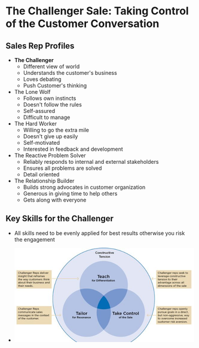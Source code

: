 # The Challenger Sale: Taking Control of the Customer Conversation

## Sales Rep Profiles

- **The Challenger**
  - Different view of world
  - Understands the customer's business
  - Loves debating
  - Push Customer's thinking
- The Lone Wolf
  - Follows own instincts
  - Doesn't follow the rules
  - Self-assured
  - Difficult to manage
- The Hard Worker
  - Willing to go the extra mile
  - Doesn't give up easily
  - Self-motivated
  - Interested in feedback and development  
- The Reactive Problem Solver
  - Reliably responds to internal and external stakeholders
  - Ensures all problems are solved
  - Detail oriented
- The Relationship Builder
  - Builds strong advocates in customer organization
  - Generous in giving time to help others
  - Gets along with everyone

## Key Skills for the Challenger

- All skills need to be evenly applied for best results otherwise you risk the engagement


- ![Key Skills for the Challenger](resources/key-areas.jpg "Skills for the Challenger")
